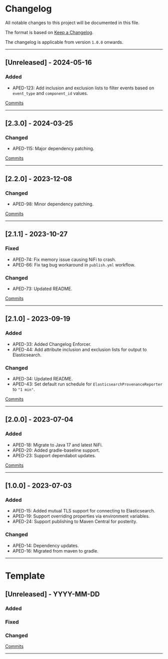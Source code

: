 # Changelog

All notable changes to this project will be documented in this file.

The format is based on [Keep a Changelog](https://keepachangelog.com/en/1.0.0/).

The changelog is applicable from version `1.0.0` onwards.

---

## [Unreleased] - 2024-05-16

### Added

 - APED-123: Add inclusion and exclusion lists to filter events based on `event_type` and `component_id` values.

[Commits](https://github.com/brightsparklabs/nifi-provenance-reporting-bundle/compare/2.3.0...develop)

---

## [2.3.0] - 2024-03-25

### Changed

- APED-115: Major dependency patching.

[Commits](https://github.com/brightsparklabs/nifi-provenance-reporting-bundle/compare/2.2.0...2.3.0)

---

## [2.2.0] - 2023-12-08

### Changed

- APED-98: Minor dependency patching.

[Commits](https://github.com/brightsparklabs/nifi-provenance-reporting-bundle/compare/2.1.1...2.2.0)

---

## [2.1.1] - 2023-10-27

### Fixed

- APED-74: Fix memory issue causing NiFi to crash.
- APED-66: Fix tag bug workaround in `publish.yml` workflow.

### Changed

- APED-73: Updated README.

[Commits](https://github.com/brightsparklabs/nifi-provenance-reporting-bundle/compare/2.1.0...2.1.1)

---

## [2.1.0] - 2023-09-19

### Added

- APED-33: Added Changelog Enforcer.
- APED-44: Add attribute inclusion and exclusion lists for output to Elasticsearch.

### Changed

- APED-34: Updated README.
- APED-43: Set default run schedule for `ElasticsearchProvenanceReporter` to `"1 min"`.

[Commits](https://github.com/brightsparklabs/nifi-provenance-reporting-bundle/compare/2.0.0...2.1.0)

---

## [2.0.0] - 2023-07-04

### Added

- APED-18: Migrate to Java 17 and latest NiFi.
- APED-20: Added gradle-baseline support.
- APED-23: Support dependabot updates.

[Commits](https://github.com/brightsparklabs/nifi-provenance-reporting-bundle/compare/1.0.0...2.0.0)

---

## [1.0.0] - 2023-07-03

### Added

- APED-15: Added mutual TLS support for connecting to Elasticsearch.
- APED-19: Support overriding properties via environment variables.
- APED-24: Support publishing to Maven Central for posterity.

### Changed

- APED-14: Dependency updates.
- APED-16: Migrated from maven to gradle.

---

# Template

## [Unreleased] - YYYY-MM-DD

### Added

### Fixed

### Changed

[Commits](https://github.com/brightsparklabs/nifi-provenance-reporting-bundle/compare/2.0.0...)

---
